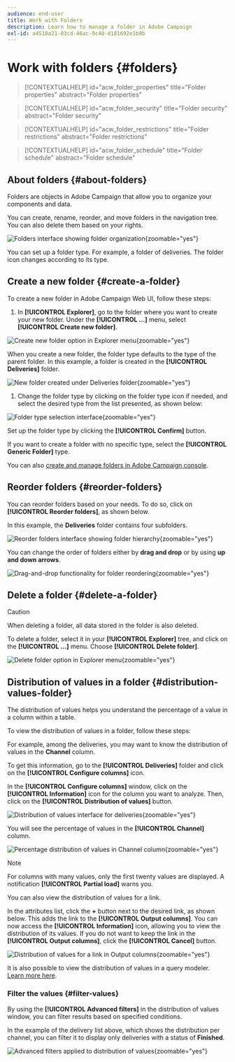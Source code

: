 ```yaml
---
audience: end-user
title: Work with Folders
description: Learn how to manage a folder in Adobe Campaign
exl-id: a4518a21-03cd-46ac-9c40-d181692e1b9b
---
```

# Work with folders {#folders}

>[!CONTEXTUALHELP]
>id="acw_folder_properties"
>title="Folder properties"
>abstract="Folder properties"

>[!CONTEXTUALHELP]
>id="acw_folder_security"
>title="Folder security"
>abstract="Folder security"

>[!CONTEXTUALHELP]
>id="acw_folder_restrictions"
>title="Folder restrictions"
>abstract="Folder restrictions"

>[!CONTEXTUALHELP]
>id="acw_folder_schedule"
>title="Folder schedule"
>abstract="Folder schedule"

## About folders {#about-folders}

Folders are objects in Adobe Campaign that allow you to organize your components and data.

You can create, rename, reorder, and move folders in the navigation tree. You can also delete them based on your rights.

![Folders interface showing folder organization](assets/folders.png){zoomable="yes"}

You can set up a folder type. For example, a folder of deliveries. The folder icon changes according to its type.

## Create a new folder {#create-a-folder}

To create a new folder in Adobe Campaign Web UI, follow these steps:

1. In **[!UICONTROL Explorer]**, go to the folder where you want to create your new folder. Under the **[!UICONTROL ...]** menu, select **[!UICONTROL Create new folder]**.

![Create new folder option in Explorer menu](assets/folder_create.png){zoomable="yes"}

When you create a new folder, the folder type defaults to the type of the parent folder. In this example, a folder is created in the **[!UICONTROL Deliveries]** folder.

![New folder created under Deliveries folder](assets/folder_new.png){zoomable="yes"}

1. Change the folder type by clicking on the folder type icon if needed, and select the desired type from the list presented, as shown below:

![Folder type selection interface](assets/folder_type.png){zoomable="yes"}

Set up the folder type by clicking the **[!UICONTROL Confirm]** button.

If you want to create a folder with no specific type, select the **[!UICONTROL Generic Folder]** type.

You can also [create and manage folders in Adobe Campaign console](https://experienceleague.adobe.com/en/docs/campaign/campaign-v8/config/configuration/folders-and-views).

## Reorder folders {#reorder-folders}

You can reorder folders based on your needs. To do so, click on **[!UICONTROL Reorder folders]**, as shown below.

In this example, the **Deliveries** folder contains four subfolders.

![Reorder folders interface showing folder hierarchy](assets/folder-reorder.png){zoomable="yes"}

You can change the order of folders either by **drag and drop** or by using **up and down arrows**.

![Drag-and-drop functionality for folder reordering](assets/folder-draganddrop.png){zoomable="yes"}

## Delete a folder {#delete-a-folder}

>[!CAUTION]
>
>When deleting a folder, all data stored in the folder is also deleted.

To delete a folder, select it in your **[!UICONTROL Explorer]** tree, and click on the **[!UICONTROL ...]** menu. Choose **[!UICONTROL Delete folder]**.

![Delete folder option in Explorer menu](assets/folder_delete.png){zoomable="yes"}

## Distribution of values in a folder {#distribution-values-folder}

The distribution of values helps you understand the percentage of a value in a column within a table.

To view the distribution of values in a folder, follow these steps:

For example, among the deliveries, you may want to know the distribution of values in the **Channel** column.

To get this information, go to the **[!UICONTROL Deliveries]** folder and click on the **[!UICONTROL Configure columns]** icon.

In the **[!UICONTROL Configure columns]** window, click on the **[!UICONTROL Information]** icon for the column you want to analyze. Then, click on the **[!UICONTROL Distribution of values]** button.

![Distribution of values interface for deliveries](assets/values_deliveries.png){zoomable="yes"}

You will see the percentage of values in the **[!UICONTROL Channel]** column.

![Percentage distribution of values in Channel column](assets/values_percentage.png){zoomable="yes"}

>[!NOTE]
>
>For columns with many values, only the first twenty values are displayed. A notification **[!UICONTROL Partial load]** warns you.

You can also view the distribution of values for a link.

In the attributes list, click the **+** button next to the desired link, as shown below. This adds the link to the **[!UICONTROL Output columns]**. You can now access the **[!UICONTROL Information]** icon, allowing you to view the distribution of its values. If you do not want to keep the link in the **[!UICONTROL Output columns]**, click the **[!UICONTROL Cancel]** button.

![Distribution of values for a link in Output columns](assets/values_link.png){zoomable="yes"}

It is also possible to view the distribution of values in a query modeler. [Learn more here](../query/build-query.md#distribution-of-values-in-a-query).

### Filter the values {#filter-values}

By using the **[!UICONTROL Advanced filters]** in the distribution of values window, you can filter results based on specified conditions.

In the example of the delivery list above, which shows the distribution per channel, you can filter it to display only deliveries with a status of **Finished**.

![Advanced filters applied to distribution of values](assets/values_filter.png){zoomable="yes"}